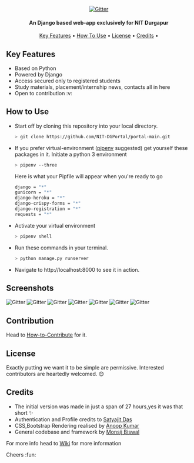 <p align="center">
  <a href="https://github.com/monsij/ho1/blob/master/pro1/badge.png">
    <img src="https://github.com/monsij/ho1/blob/master/pro1/badge.png"
         alt="Gitter">
  </a>
  <h4 align="center">An Django based web-app exclusively for NIT Durgapur</h4>
</p>
<p align="center">
  <a href="#key-features">Key Features</a> •
  <a href="#how-to-use">How To Use</a> •
  <a href="#license">License</a> •
  <a href="#credits">Credits</a> •
</p>


## Key Features
<ul>
  <li> Based on Python</li>
  <li> Powered by Django</li>
  <li> Access secured only to registered students </li>
  <li> Study materials, placement/internship news, contacts all in here</li>
  <li> Open to contribution :v:</li>
</ul>
  
## How to Use

* Start off by cloning this repository into your local directory.
  
  ```bash
  > git clone https://github.com/NIT-DGPortal/portal-main.git 
  ```

* If you prefer virtual-environment ([pipenv](https://pipenv.readthedocs.io/) suggested) get yourself these packages in it. 
  Initiate a python 3 environment
  
  ```bash
  > pipenv --three 
  ```

  Here is what your Pipfile will appear when you're ready to go

  ```bash
  django = "*"
  gunicorn = "*" 
  django-heroku = "*"
  django-crispy-forms = "*"
  django-registration = "*"
  requests = "*"
  ```
* Activate your virtual environment
  
  ```bash
  > pipenv shell
  ```

* Run these commands in your terminal.

  ```bash
  > python manage.py runserver
  ```
  
* Navigate to http://localhost:8000 to see it in action.


## Screenshots
<img src="https://github.com/monsij/StudentPortal/blob/master/screenshots/P1.PNG" alt="Gitter">
<img src="https://github.com/monsij/StudentPortal/blob/master/screenshots/P2.PNG" alt="Gitter">
<img src="https://github.com/monsij/StudentPortal/blob/master/screenshots/P3.PNG" alt="Gitter">
<img src="https://github.com/monsij/StudentPortal/blob/master/screenshots/P4.PNG" alt="Gitter">
<img src="https://github.com/monsij/StudentPortal/blob/master/screenshots/P5.PNG" alt="Gitter">
<img src="https://github.com/monsij/StudentPortal/blob/master/screenshots/P6.PNG" alt="Gitter">
<img src="https://github.com/monsij/StudentPortal/blob/master/screenshots/P7.PNG" alt="Gitter">

## Contribution

Head to [How-to-Contribute](https://github.com/monsij/StudentPortal/wiki/How-To-Contribute) for it.
## License

Exactly putting we want it to be simple are permissive. Interested contributors are heartedly welcomed. :blush: 
## Credits

* The initial version was made in just a span of 27 hours,yes it was that short :sparkles:
* Authentication and Profile credits to [Satyajit Das](https://github.com/r3trd)
* CSS,Bootstrap Rendering realised by [Anoop Kumar](https://github.com/anoop1311)
* General codebase and framework by [Monsij Biswal](https://github.com/monsij)

For more info head to [Wiki](https://github.com/monsij/StudentPortal/wiki) for more information

Cheers :fun:
